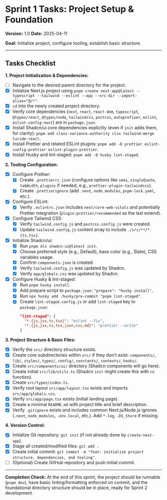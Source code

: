 # Sprint 1 Tasks: Project Setup & Foundation

**Version:** 1.0
**Date:** 2025-04-11

**Goal:** Initialize project, configure tooling, establish basic structure.

---

## Tasks Checklist

**1. Project Initialization & Dependencies:**
*   [ ] Navigate to the desired parent directory for the project.
*   [x] Initialize Next.js project using `pnpm create next-app@latest --typescript --tailwind --eslint --app --src-dir --import-alias="@/*"`.
*   [x] `cd` into the newly created project directory.
*   [x] Verify core dependencies (`next`, `react`, `react-dom`, `typescript`, `@types/react`, `@types/node`, `tailwindcss`, `postcss`, `autoprefixer`, `eslint`, `eslint-config-next`) are in `package.json`.
*   [x] Install Shadcn/ui core dependencies explicitly (even if `init` adds them, for clarity): `pnpm add class-variance-authority clsx tailwind-merge lucide-react`.
*   [x] Install Prettier and related ESLint plugins: `pnpm add -D prettier eslint-config-prettier eslint-plugin-prettier`.
*   [x] Install Husky and lint-staged: `pnpm add -D husky lint-staged`.

**2. Tooling Configuration:**
*   [x] Configure Prettier:
    *   [x] Create `.prettierrc.json` (configure options like `semi`, `singleQuote`, `tabWidth`, `plugins` if needed, e.g., `prettier-plugin-tailwindcss`).
    *   [x] Create `.prettierignore` (add `.next`, `node_modules`, `pnpm-lock.yaml`, etc.).
*   [x] Configure ESLint:
    *   [x] Verify `.eslintrc.json` includes `next/core-web-vitals` and potentially Prettier integration (`plugin:prettier/recommended` as the last extend).
*   [x] Configure Tailwind CSS:
    *   [x] Verify `tailwind.config.js` and `postcss.config.js` were created.
    *   [x] Update `tailwind.config.js` content array to include `./src/**/*.{ts,tsx}`.
*   [x] Initialize Shadcn/ui:
    *   [x] Run `pnpm dlx shadcn-ui@latest init`.
    *   [x] Choose preferred style (e.g., Default), base color (e.g., Slate), CSS variables usage.
    *   [x] Confirm `components.json` is created.
    *   [x] Verify `tailwind.config.js` was updated by Shadcn.
    *   [x] Verify `app/globals.css` was updated by Shadcn.
*   [x] Configure Husky & lint-staged:
    *   [x] Run `pnpm husky install`.
    *   [x] Add prepare script to `package.json`: `"prepare": "husky install"`.
    *   [x] Run `npx husky add .husky/pre-commit "pnpm lint-staged"`.
    *   [x] Create `lint-staged.config.js` or add `lint-staged` key to `package.json`:
        ```json
        "lint-staged": {
          "*.{js,jsx,ts,tsx}": "eslint --fix",
          "*.{js,jsx,ts,tsx,json,css,md}": "prettier --write"
        }
        ```

**3. Project Structure & Basic Files:**
*   [x] Verify the `src/` directory structure exists.
*   [x] Create core subdirectories within `src/` if they don't exist: `components/`, `lib/`, `styles/`, `types/`, `config/`, `constants/`, `contexts/`, `hooks/`.
*   [x] Create `src/components/ui/` directory (Shadcn components will go here).
*   [x] Create initial `src/lib/utils.ts` (Shadcn `init` might create this with `cn` function).
*   [x] Create `src/types/index.ts`.
*   [x] Verify root layout `src/app/layout.tsx` exists and imports `src/app/globals.css`.
*   [x] Verify `src/app/page.tsx` exists (initial landing page).
*   [x] Create a minimal `README.md` with project title and brief description.
*   [x] Verify `.gitignore` exists and includes common Next.js/Node.js ignores (`.next`, `node_modules`, `.env.local`, etc.). Add `*.log`, `.DS_Store` if missing.

**4. Version Control:**
*   [x] Initialize Git repository: `git init` (if not already done by `create-next-app`).
*   [x] Stage all created/modified files: `git add .`
*   [x] Create initial commit: `git commit -m "feat: initialize project structure, dependencies, and tooling"`.
*   [ ] (Optional) Create GitHub repository and push initial commit.

---

**Completion Check:** At the end of this sprint, the project should be runnable (`pnpm dev`), have basic linting/formatting enforced on commit, and the foundational directory structure should be in place, ready for Sprint 2 development. 